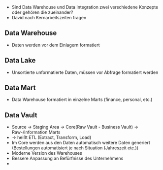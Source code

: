 - Sind Data Warehouse und Data Integration zwei verschiedene Konzepte oder gehören die zueinander?
- David nach Kernarbeitszeiten fragen

## Data Warehouse
- Daten werden vor dem Einlagern formatiert

## Data Lake
- Unsortierte unformatierte Daten, müssen vor Abfrage formatiert werden

## Data Mart
- Data Warehouse formatiert in einzelne Marts (finance, personal, etc.)


## Data Vault
- Source -> Staging Area -> Core(Raw Vault - Business Vault) -> Raw-/Information Marts
- -> heißt ETL (Extract, Transform, Load)
- Im Core werden aus den Daten automatisch weitere Daten generiert (Bestellungen automatisiert je nach Situation (Jahreszeit etc.))
- Moderne Version des Warehouses
- Bessere Anpassung an Befürfnisse des Unternehmens
- 